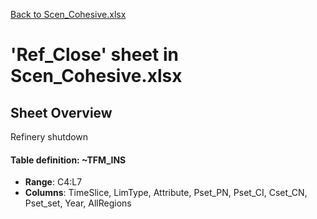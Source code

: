 [Back to Scen_Cohesive.xlsx](README.md)

# 'Ref_Close' sheet in Scen_Cohesive.xlsx

## Sheet Overview

Refinery shutdown

#### Table definition: ~TFM_INS
- **Range**: C4:L7
- **Columns**: TimeSlice, LimType, Attribute, Pset_PN, Pset_CI, Cset_CN, Pset_set, Year, AllRegions

